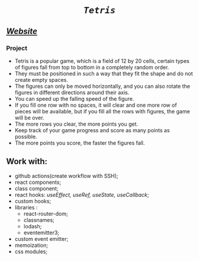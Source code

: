# <p align="center"> _*`Tetris`*_ </p>

## [_Website_](https://NikaKlokava.github.io/tetris)

### Project

- Tetris is a popular game, which is a field of 12 by 20 cells, certain types of figures fall from top to bottom in a completely random order.
- They must be positioned in such a way that they fit the shape and do not create empty spaces.
- The figures can only be moved horizontally, and you can also rotate the figures in different directions around their axis.
- You can speed up the falling speed of the figure.
- If you fill one row with no spaces, it will clear and one more row of pieces will be available, but if you fill all the rows with figures, the game will be over.
- The more rows you clear, the more points you get.
- Keep track of your game progress and score as many points as possible.
- The more points you score, the faster the figures fall.

## Work with:

- github actions(create workflow with SSH);
- react components;
- class component;
- react hooks: _useEffect, useRef, useState, useCallback_;
- custom hooks;
- libraries :
  - react-router-dom;
  - classnames;
  - lodash;
  - eventemitter3;
- custom event emitter;
- memoization;
- css modules;
